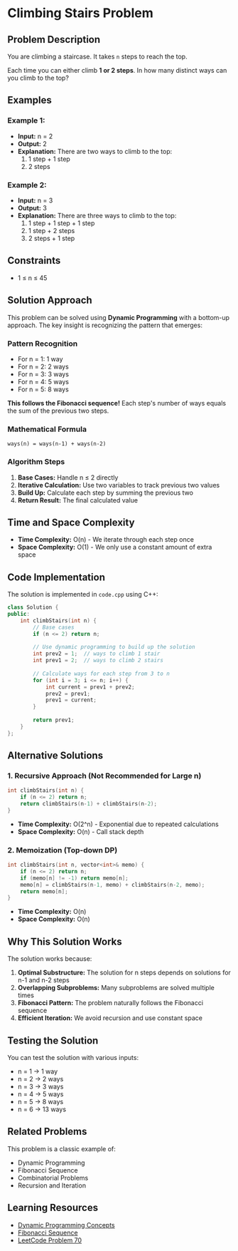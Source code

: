 # Climbing Stairs Problem

## Problem Description

You are climbing a staircase. It takes `n` steps to reach the top.

Each time you can either climb **1 or 2 steps**. In how many distinct ways can you climb to the top?

## Examples

### Example 1:
- **Input:** n = 2
- **Output:** 2
- **Explanation:** There are two ways to climb to the top:
  1. 1 step + 1 step
  2. 2 steps

### Example 2:
- **Input:** n = 3
- **Output:** 3
- **Explanation:** There are three ways to climb to the top:
  1. 1 step + 1 step + 1 step
  2. 1 step + 2 steps
  3. 2 steps + 1 step

## Constraints
- 1 ≤ n ≤ 45

## Solution Approach

This problem can be solved using **Dynamic Programming** with a bottom-up approach. The key insight is recognizing the pattern that emerges:

### Pattern Recognition
- For n = 1: 1 way
- For n = 2: 2 ways  
- For n = 3: 3 ways
- For n = 4: 5 ways
- For n = 5: 8 ways

**This follows the Fibonacci sequence!** Each step's number of ways equals the sum of the previous two steps.

### Mathematical Formula
```
ways(n) = ways(n-1) + ways(n-2)
```

### Algorithm Steps
1. **Base Cases:** Handle n ≤ 2 directly
2. **Iterative Calculation:** Use two variables to track previous two values
3. **Build Up:** Calculate each step by summing the previous two
4. **Return Result:** The final calculated value

## Time and Space Complexity

- **Time Complexity:** O(n) - We iterate through each step once
- **Space Complexity:** O(1) - We only use a constant amount of extra space

## Code Implementation

The solution is implemented in `code.cpp` using C++:

```cpp
class Solution {
public:
    int climbStairs(int n) {
        // Base cases
        if (n <= 2) return n;
        
        // Use dynamic programming to build up the solution
        int prev2 = 1;  // ways to climb 1 stair
        int prev1 = 2;  // ways to climb 2 stairs
        
        // Calculate ways for each step from 3 to n
        for (int i = 3; i <= n; i++) {
            int current = prev1 + prev2;
            prev2 = prev1;
            prev1 = current;
        }
        
        return prev1;
    }
};
```

## Alternative Solutions

### 1. Recursive Approach (Not Recommended for Large n)
```cpp
int climbStairs(int n) {
    if (n <= 2) return n;
    return climbStairs(n-1) + climbStairs(n-2);
}
```
- **Time Complexity:** O(2^n) - Exponential due to repeated calculations
- **Space Complexity:** O(n) - Call stack depth

### 2. Memoization (Top-down DP)
```cpp
int climbStairs(int n, vector<int>& memo) {
    if (n <= 2) return n;
    if (memo[n] != -1) return memo[n];
    memo[n] = climbStairs(n-1, memo) + climbStairs(n-2, memo);
    return memo[n];
}
```
- **Time Complexity:** O(n)
- **Space Complexity:** O(n)

## Why This Solution Works

The solution works because:
1. **Optimal Substructure:** The solution for n steps depends on solutions for n-1 and n-2 steps
2. **Overlapping Subproblems:** Many subproblems are solved multiple times
3. **Fibonacci Pattern:** The problem naturally follows the Fibonacci sequence
4. **Efficient Iteration:** We avoid recursion and use constant space

## Testing the Solution

You can test the solution with various inputs:
- n = 1 → 1 way
- n = 2 → 2 ways  
- n = 3 → 3 ways
- n = 4 → 5 ways
- n = 5 → 8 ways
- n = 6 → 13 ways

## Related Problems

This problem is a classic example of:
- Dynamic Programming
- Fibonacci Sequence
- Combinatorial Problems
- Recursion and Iteration

## Learning Resources

- [Dynamic Programming Concepts](https://en.wikipedia.org/wiki/Dynamic_programming)
- [Fibonacci Sequence](https://en.wikipedia.org/wiki/Fibonacci_number)
- [LeetCode Problem 70](https://leetcode.com/problems/climbing-stairs/)
